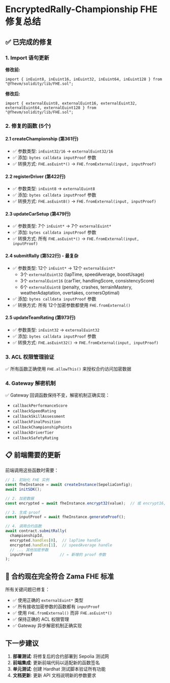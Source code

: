 # EncryptedRally-Championship FHE 修复总结

## ✅ 已完成的修复

### 1. Import 语句更新
**修改前:**
```solidity
import { inEuint8, inEuint16, inEuint32, inEuint64, inEuint128 } from "@fhevm/solidity/lib/FHE.sol";
```

**修改后:**
```solidity
import { externalEuint8, externalEuint16, externalEuint32, externalEuint64, externalEuint128 } from "@fhevm/solidity/lib/FHE.sol";
```

### 2. 修复的函数 (5个)

#### 2.1 createChampionship (第361行)
- ✅ 参数类型: `inEuint32/16` → `externalEuint32/16`
- ✅ 添加: `bytes calldata inputProof` 参数
- ✅ 转换方式: `FHE.asEuint*()` → `FHE.fromExternal(input, inputProof)`

#### 2.2 registerDriver (第422行)
- ✅ 参数类型: `inEuint8` → `externalEuint8`
- ✅ 添加: `bytes calldata inputProof` 参数
- ✅ 转换方式: `FHE.asEuint8()` → `FHE.fromExternal(input, inputProof)`

#### 2.3 updateCarSetup (第479行)
- ✅ 参数类型: 7个 `inEuint*` → 7个 `externalEuint*`
- ✅ 添加: `bytes calldata inputProof` 参数
- ✅ 转换方式: 所有 `FHE.asEuint*()` → `FHE.fromExternal(input, inputProof)`

#### 2.4 submitRally (第522行) - 最复杂
- ✅ 参数类型: 12个 `inEuint*` → 12个 `externalEuint*`
  - 3个 `externalEuint32` (lapTime, speedAverage, boostUsage)
  - 3个 `externalEuint16` (carTier, handlingScore, consistencyScore)
  - 6个 `externalEuint8` (penalty, crashes, terrainMastery, weatherAdaptation, overtakes, cornersOptimal)
- ✅ 添加: `bytes calldata inputProof` 参数
- ✅ 转换方式: 所有 12个加密参数都使用 `FHE.fromExternal()`

#### 2.5 updateTeamRating (第973行)
- ✅ 参数类型: `inEuint32` → `externalEuint32`
- ✅ 添加: `bytes calldata inputProof` 参数
- ✅ 转换方式: `FHE.asEuint32()` → `FHE.fromExternal(input, inputProof)`

### 3. ACL 权限管理验证
✅ 所有函数正确使用 `FHE.allowThis()` 来授权合约访问加密数据

### 4. Gateway 解密机制
✅ Gateway 回调函数保持不变，解密机制正确实现：
- `callbackPerformanceScore`
- `callbackSpeedRating`
- `callbackSkillAssessment`
- `callbackFinalPosition`
- `callbackChampionshipPoints`
- `callbackDriverTier`
- `callbackSafetyRating`

## 📋 前端需要的更新

前端调用这些函数时需要：

```typescript
// 1. 初始化 FHE 实例
const fheInstance = await createInstance(SepoliaConfig);
await initSDK();

// 2. 加密数据
const encrypted = await fheInstance.encrypt32(value);  // 或 encrypt16, encrypt8

// 3. 生成 proof
const inputProof = await fheInstance.generateProof();

// 4. 调用合约函数
await contract.submitRally(
  championshipId,
  encrypted.handles[0],  // lapTime handle
  encrypted.handles[1],  // speedAverage handle
  // ... 其他加密参数
  inputProof            // ← 新增的 proof 参数
);
```

## 🎯 合约现在完全符合 Zama FHE 标准

所有关键问题已修复：
- ✅ 使用正确的 `externalEuint*` 类型
- ✅ 所有接收加密参数的函数都有 `inputProof`
- ✅ 使用 `FHE.fromExternal()` 而非 `FHE.asEuint*()`
- ✅ 保持正确的 ACL 权限管理
- ✅ Gateway 异步解密机制正确实现

## 下一步建议

1. **部署测试**: 将修复后的合约部署到 Sepolia 测试网
2. **前端集成**: 更新前端代码以适配新的函数签名
3. **单元测试**: 创建 Hardhat 测试脚本验证所有功能
4. **文档更新**: 更新 API 文档说明新的参数要求
